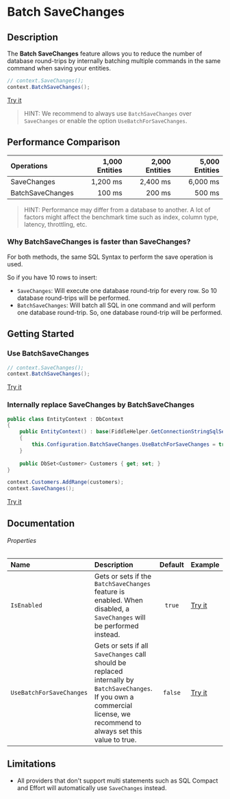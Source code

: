 # Batch SaveChanges

## Description
The **Batch SaveChanges** feature allows you to reduce the number of database round-trips by internally batching multiple commands in the same command when saving your entities.

```csharp
// context.SaveChanges();    
context.BatchSaveChanges();    
```
[Try it](https://dotnetfiddle.net/dJK5Vr)

> HINT: We recommend to always use `BatchSaveChanges` over `SaveChanges` or enable the option `UseBatchForSaveChanges`.

## Performance Comparison

| Operations      | 1,000 Entities | 2,000 Entities | 5,000 Entities |
| :-------------- | -------------: | -------------: | -------------: |
| SaveChanges     | 1,200 ms       | 2,400 ms       | 6,000 ms       |
| BatchSaveChanges| 100 ms         | 200 ms         | 500 ms          |

> HINT: Performance may differ from a database to another. A lot of factors might affect the benchmark time such as index, column type, latency, throttling, etc.

### Why BatchSaveChanges is faster than SaveChanges?
For both methods, the same SQL Syntax to perform the save operation is used.

So if you have 10 rows to insert:
- `SaveChanges`: Will execute one database round-trip for every row. So 10 database round-trips will be performed.
- `BatchSaveChanges`: Will batch all SQL in one command and will perform one database round-trip. So, one database round-trip will be performed.

## Getting Started

### Use BatchSaveChanges
```csharp
// context.SaveChanges();    
context.BatchSaveChanges();    
```
[Try it](https://dotnetfiddle.net/PQHDLC)

### Internally replace SaveChanges by BatchSaveChanges
```csharp
public class EntityContext : DbContext
{
    public EntityContext() : base(FiddleHelper.GetConnectionStringSqlServer())
    {
        this.Configuration.BatchSaveChanges.UseBatchForSaveChanges = true;
    }
    
    public DbSet<Customer> Customers { get; set; }
}

context.Customers.AddRange(customers);
context.SaveChanges();
```
[Try it](https://dotnetfiddle.net/SQ58gU)

## Documentation

###### Properties

| Name | Description | Default | Example |
| :--- | :---------- | :-----: | :------ |
| `IsEnabled` | Gets or sets if the `BatchSaveChanges` feature is enabled. When disabled, a `SaveChanges` will be performed instead. | `true` | [Try it](https://dotnetfiddle.net/jo6QN1) |
| `UseBatchForSaveChanges` | Gets or sets if all `SaveChanges` call should be replaced internally by `BatchSaveChanges`. If you own a commercial license, we recommend to always set this value to true. | `false` | [Try it](https://dotnetfiddle.net/ceeM0J) |

## Limitations
- All providers that don't support multi statements such as SQL Compact and Effort will automatically use `SaveChanges` instead.
